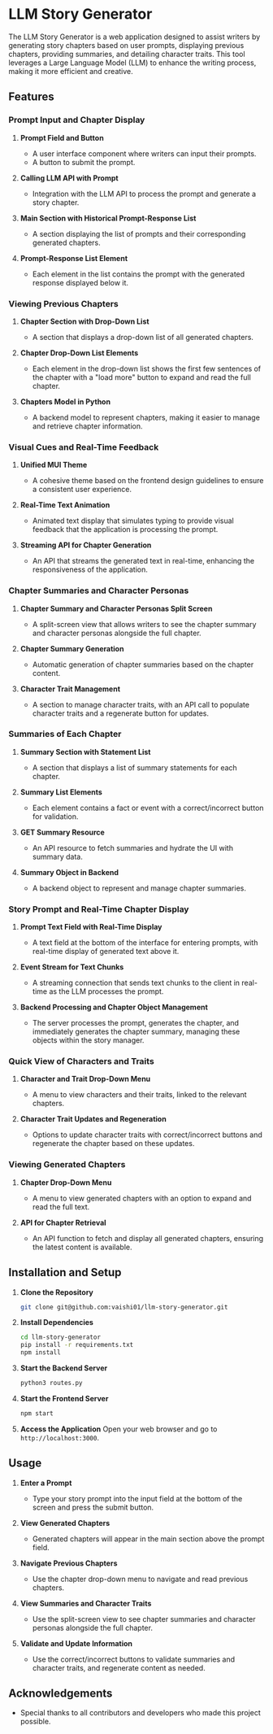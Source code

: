 ﻿
# LLM Story Generator

The LLM Story Generator is a web application designed to assist writers by generating story chapters based on user prompts, displaying previous chapters, providing summaries, and detailing character traits. This tool leverages a Large Language Model (LLM) to enhance the writing process, making it more efficient and creative.

## Features

### Prompt Input and Chapter Display
1. **Prompt Field and Button**
   - A user interface component where writers can input their prompts.
   - A button to submit the prompt.

2. **Calling LLM API with Prompt**
   - Integration with the LLM API to process the prompt and generate a story chapter.

3. **Main Section with Historical Prompt-Response List**
   - A section displaying the list of prompts and their corresponding generated chapters.

4. **Prompt-Response List Element**
   - Each element in the list contains the prompt with the generated response displayed below it.

### Viewing Previous Chapters
1. **Chapter Section with Drop-Down List**
   - A section that displays a drop-down list of all generated chapters.

2. **Chapter Drop-Down List Elements**
   - Each element in the drop-down list shows the first few sentences of the chapter with a "load more" button to expand and read the full chapter.

3. **Chapters Model in Python**
   - A backend model to represent chapters, making it easier to manage and retrieve chapter information.

### Visual Cues and Real-Time Feedback
1. **Unified MUI Theme**
   - A cohesive theme based on the frontend design guidelines to ensure a consistent user experience.

2. **Real-Time Text Animation**
   - Animated text display that simulates typing to provide visual feedback that the application is processing the prompt.

3. **Streaming API for Chapter Generation**
   - An API that streams the generated text in real-time, enhancing the responsiveness of the application.

### Chapter Summaries and Character Personas
1. **Chapter Summary and Character Personas Split Screen**
   - A split-screen view that allows writers to see the chapter summary and character personas alongside the full chapter.

2. **Chapter Summary Generation**
   - Automatic generation of chapter summaries based on the chapter content.

3. **Character Trait Management**
   - A section to manage character traits, with an API call to populate character traits and a regenerate button for updates.

### Summaries of Each Chapter
1. **Summary Section with Statement List**
   - A section that displays a list of summary statements for each chapter.

2. **Summary List Elements**
   - Each element contains a fact or event with a correct/incorrect button for validation.

3. **GET Summary Resource**
   - An API resource to fetch summaries and hydrate the UI with summary data.

4. **Summary Object in Backend**
   - A backend object to represent and manage chapter summaries.

### Story Prompt and Real-Time Chapter Display
1. **Prompt Text Field with Real-Time Display**
   - A text field at the bottom of the interface for entering prompts, with real-time display of generated text above it.

2. **Event Stream for Text Chunks**
   - A streaming connection that sends text chunks to the client in real-time as the LLM processes the prompt.

3. **Backend Processing and Chapter Object Management**
   - The server processes the prompt, generates the chapter, and immediately generates the chapter summary, managing these objects within the story manager.

### Quick View of Characters and Traits
1. **Character and Trait Drop-Down Menu**
   - A menu to view characters and their traits, linked to the relevant chapters.

2. **Character Trait Updates and Regeneration**
   - Options to update character traits with correct/incorrect buttons and regenerate the chapter based on these updates.

### Viewing Generated Chapters
1. **Chapter Drop-Down Menu**
   - A menu to view generated chapters with an option to expand and read the full text.

2. **API for Chapter Retrieval**
   - An API function to fetch and display all generated chapters, ensuring the latest content is available.

## Installation and Setup

1. **Clone the Repository**
   ```bash
   git clone git@github.com:vaishi01/llm-story-generator.git
   ```

2. **Install Dependencies**
   ```bash
   cd llm-story-generator
   pip install -r requirements.txt
   npm install
   ```

3. **Start the Backend Server**
   ```bash
   python3 routes.py
   ```

4. **Start the Frontend Server**
   ```bash
   npm start
   ```

5. **Access the Application**
   Open your web browser and go to `http://localhost:3000`.

## Usage

1. **Enter a Prompt**
   - Type your story prompt into the input field at the bottom of the screen and press the submit button.

2. **View Generated Chapters**
   - Generated chapters will appear in the main section above the prompt field.

3. **Navigate Previous Chapters**
   - Use the chapter drop-down menu to navigate and read previous chapters.

4. **View Summaries and Character Traits**
   - Use the split-screen view to see chapter summaries and character personas alongside the full chapter.

5. **Validate and Update Information**
   - Use the correct/incorrect buttons to validate summaries and character traits, and regenerate content as needed.

## Acknowledgements

- Special thanks to all contributors and developers who made this project possible.
